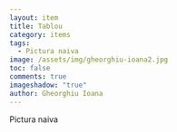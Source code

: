 ```yaml
---
layout: item
title: Tablou
category: items
tags:
  - Pictura naiva
image: /assets/img/gheorghiu-ioana2.jpg
toc: false
comments: true
imageshadow: "true"
author: Gheorghiu Ioana
---
```

Pictura naiva